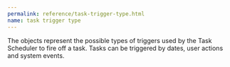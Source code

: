 ```yaml
---
permalink: reference/task-trigger-type.html
name: task trigger type
---
```


The <task trigger type> objects represent the possible types of triggers used by the Task Scheduler to fire off a task. Tasks can be triggered by dates, user actions and system events.